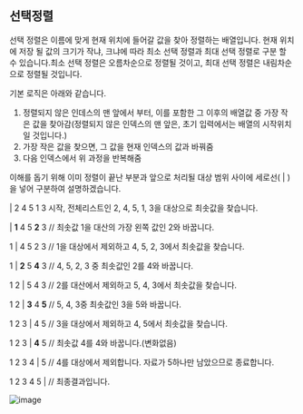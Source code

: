 ## 선택정렬

선택 정렬은 이름에 맞게 현재 위치에 들어갈 값을 찾아 정렬하는 배열입니다. 현재 위치에 저장 될 값의 크기가 작냐, 크냐에 따라 최소 선택 정렬과 최대 선택 정렬로 구분 할 수 있습니다.최소 선택 정렬은 오름차순으로 정렬될 것이고, 최대 선택 정렬은 내림차순으로 정렬될 것입니다.

기본 로직은 아래와 같습니다.

1. 정렬되지 않은 인데스의 맨 앞에서 부터, 이를 포함한 그 이후의 배열값 중 가장 작은 값을 찾아감(정렬되지 않은 인덱스의 맨 앞은, 초기 입력에서는 배열의 시작위치일 것입니다.)
2. 가장 작은 값을 찾으면, 그 값을 현재 인덱스의 값과 바꿔줌
3. 다음 인덱스에서 위 과정을 반복해줌

이해를 돕기 위해 이미 정렬이 끝난 부분과 앞으로 처리될 대상 범위 사이에 세로선( | )을 넣어 구분하여 설명하겠습니다.

| 2 4 5 1 3 시작, 전체리스트인 2, 4, 5, 1, 3을 대상으로 최솟값을 찾습니다.

| **1** 4 5 **2** 3  // 최솟값 1을 대산의 가장 왼쪽 값인 2와 바꿉니다.

1 | 4 5 2 3  // 1을 대상에서 제외하고 4, 5, 2, 3에서 최솟값을 찾습니다.

1 | **2** 5 **4** 3  // 4, 5, 2, 3 중 최솟값인 2를 4와 바꿉니다.

1 2 | 5 4 3  // 2를 대산에서 제외하고 5, 4, 3에서 최솟값을 찾습니다.

1 2 | **3** 4 **5**  // 5, 4, 3중 최솟값인 3을 5와 바꿉니다.

1 2 3 | 4 5  // 3을 대상에서 제외하고 4, 5에서 최솟값을 찾습니다.

1 2 3 | **4** 5  // 최솟값 4를 4와 바꿉니다.(변화없음)

1 2 3 4 | 5  // 4를 대상에서 제외합니다. 자료가 5하나만 남았으므로 종료합니다.

1 2 3 4 5 |  //  최종결과입니다.

![image](https://user-images.githubusercontent.com/53684676/85988552-2af03700-ba2a-11ea-8235-238d806fe875.png)

